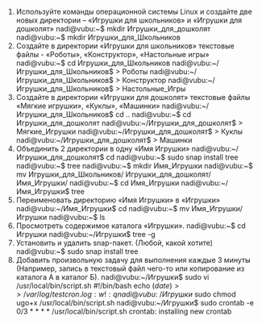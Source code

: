 1)   Используйте команды операционной системы Linux и создайте две новых 
директории – «Игрушки для школьников» и «Игрушки для дошколят»
     nadi@vubu:~$ mkdir Игрушки_для_дошколят
     nadi@vubu:~$ mkdir Игрушки_для_Школьников
2) Создайте в директории «Игрушки для школьников» текстовые файлы - «Роботы»,
«Конструктор», «Настольные игры»
   nadi@vubu:~$ cd Игрушки_для_Школьников
   nadi@vubu:~/Игрушки_для_Школьников$ > Роботы
   nadi@vubu:~/Игрушки_для_Школьников$ > Конструктор
   nadi@vubu:~/Игрушки_для_Школьников$ > Настольные_Игры
3)    Создайте в директории «Игрушки для дошколят» текстовые файлы «Мягкие игрушки», 
«Куклы», «Машинки»
      nadi@vubu:~/Игрушки_для_Школьников$ cd ..
      nadi@vubu:~$ cd Игрушки_для_дошколят
      nadi@vubu:~/Игрушки_для_дошколят$ > Мягкие_Игрушки
      nadi@vubu:~/Игрушки_для_дошколят$ > Куклы
      nadi@vubu:~/Игрушки_для_дошколят$ > Машинки
4)   Объединить 2 директории в одну «Имя Игрушки»
     nadi@vubu:~/Игрушки_для_дошколят$ cd
     nadi@vubu:~$ sudo snap install tree
     nadi@vubu:~$ tree
     nadi@vubu:~$ mkdir Имя_Игрушки
     nadi@vubu:~$ mv Игрушки_для_Школьников/ Игрушки_для_дошколят/ Имя_Игрушки/
     nadi@vubu:~$ cd Имя_Игрушки
     nadi@vubu:~/Имя_Игрушки$ tree
5)   Переименовать директорию «Имя Игрушки» в «Игрушки»
     nadi@vubu:~/Имя_Игрушки$ cd
     nadi@vubu:~$ mv Имя_Игрушки/ Игрушки
     nadi@vubu:~$ ls
6)   Просмотреть содержимое каталога «Игрушки».
     nadi@vubu:~$ cd Игрушки
     nadi@vubu:~/Игрушки$ tree -g
7)   Установить и удалить snap-пакет. (Любой, какой хотите)
     nadi@vubu:~$ sudo snap install tree
8)   Добавить произвольную задачу для выполнения каждые 3 минуты (Например, запись в текстовый файл чего-то или копирование из каталога А в каталог Б).
     nadi@vubu:~/Игрушки$ sudo vi /usr/local/bin/script.sh
     #!/bin/bash
     echo $(date) >> /var/log/testcron.log
     :w!
     :q
     nadi@vubu:~/Игрушки$ sudo chmod ugo+x /usr/local/bin/script.sh
     nadi@vubu:~/Игрушки$ sudo crontab -e
     0/3 * * * * /usr/local/bin/script.sh
     crontab: installing new crontab
